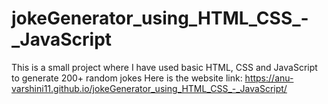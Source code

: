 # jokeGenerator_using_HTML_CSS_-_JavaScript
This is a small project where I have used basic HTML, CSS and JavaScript to generate 200+ random jokes 
Here is the website link:
https://anu-varshini11.github.io/jokeGenerator_using_HTML_CSS_-_JavaScript/
